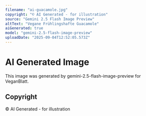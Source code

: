```yaml
---
filename: "ai-guacamole.jpg"
copyright: "© AI Generated - for illustration"
source: "Gemini 2.5 Flash Image Preview"
altText: "Vegane Frühlingshafte Guacamole"
aiGenerated: true
model: "gemini-2.5-flash-image-preview"
uploadDate: "2025-09-04T12:52:05.573Z"
---
```


# AI Generated Image

This image was generated by gemini-2.5-flash-image-preview for VeganBlatt.

## Copyright
© AI Generated - for illustration
